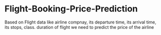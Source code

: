# Flight-Booking-Price-Prediction
Based on Flight data like airline compnay, its departure time, its arrival time, its stops, class. duration of flight we need to predict the price of  the airline
